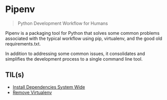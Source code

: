 # Pipenv

> Python Development Workflow for Humans

Pipenv is a packaging tool for Python that solves some common problems associated with the typical workflow using pip, virtualenv, and the good old requirements.txt.

In addition to addressing some common issues, it consolidates and simplifies the development process to a single command line tool.

## TIL(s)

- [Install Dependencies System Wide](install-dependencies-system-wide.md)
- [Remove Virtualenv](remove-virtualenv.md)
